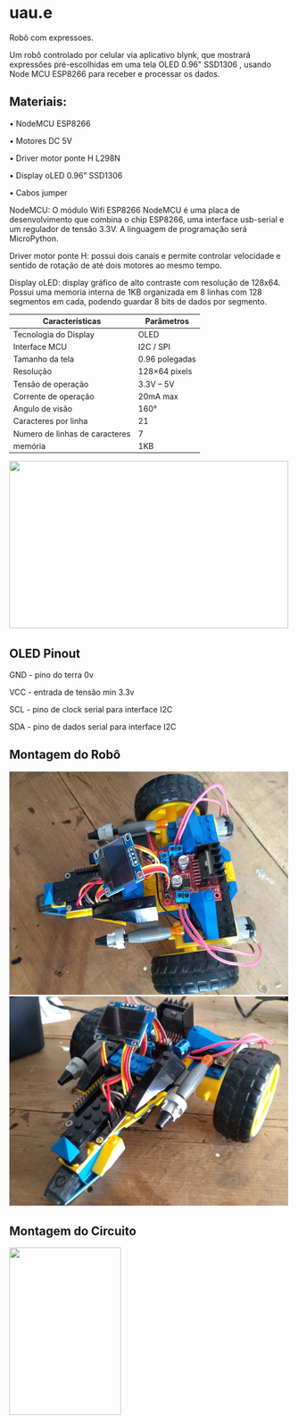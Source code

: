 # uau.e
Robô com expressoes.

Um robô controlado por celular via aplicativo blynk, que mostrará expressões pré-escolhidas em uma tela OLED 0.96" SSD1306 , usando Node MCU ESP8266 para receber e processar os dados.

## Materiais:

•	NodeMCU ESP8266

•	Motores DC 5V

•	Driver motor ponte H L298N

•	Display oLED 0.96” SSD1306

•	Cabos jumper

NodeMCU: O módulo Wifi ESP8266 NodeMCU é uma placa de desenvolvimento que combina o chip ESP8266, uma interface usb-serial e um regulador de tensão 3.3V. A linguagem de programação será MicroPython.

Driver motor ponte H: possui dois canais e permite controlar velocidade e sentido de rotação de até dois motores ao mesmo tempo.

Display oLED: display gráfico de alto contraste com resolução de 128x64.
Possui uma memoria interna de 1KB organizada em 8 linhas com 128 segmentos em cada, podendo guardar 8 bits de dados por segmento.

 

|Características               |Parâmetros|
|---|---|
|Tecnologia do Display         | OLED  |
|Interface MCU                 | I2C / SPI  | 
|Tamanho da tela               | 0.96 polegadas  |
|Resolução                     |128×64 pixels|
|Tensão de operação            |3.3V – 5V|
|Corrente de operação          |20mA max|
|Angulo de visão               |160°|
|Caracteres por linha          |21 |
|Numero de linhas de caracteres|7|
|memória                       |1KB|

<img src="https://www.ckn.io/images/13-oled-1.png" width="500" height="300">

## OLED Pinout
GND - pino do terra 0v

VCC - entrada de tensão min 3.3v

SCL - pino de clock serial para interface I2C

SDA - pino de dados serial para interface I2C

## Montagem do Robô

<img src="IMG_20191130_145302617.jpg" width="500" height="400">
<img src="IMG_20191130_145245673.jpg" width="500" heigth+"400">

## Montagem do Circuito

<img src="circuito UAE.e.PNG" width="200" height="300">

